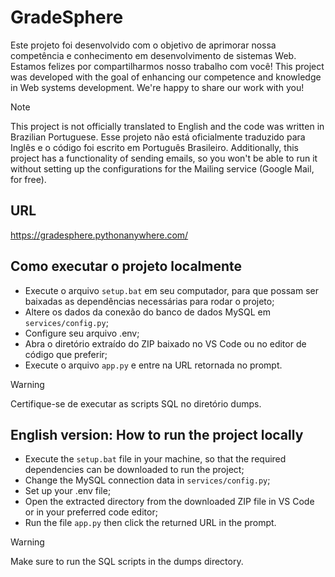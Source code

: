 # GradeSphere
Este projeto foi desenvolvido com o objetivo de aprimorar nossa competência e conhecimento em desenvolvimento de sistemas Web. Estamos felizes por compartilharmos nosso trabalho com você! This project was developed with the goal of enhancing our competence and knowledge in Web systems development. We're happy to share our work with you!

> [!NOTE]
> This project is not officially translated to English and the code was written in Brazilian Portuguese. Esse projeto não está oficialmente traduzido para Inglês e o código foi escrito em Português Brasileiro. Additionally, this project has a functionality of sending emails, so you won't be able to run it without setting up the configurations for the Mailing service (Google Mail, for free).

## URL
https://gradesphere.pythonanywhere.com/

## Como executar o projeto localmente
- Execute o arquivo ```setup.bat``` em seu computador, para que possam ser baixadas as dependências necessárias para rodar o projeto;
- Altere os dados da conexão do banco de dados MySQL em ```services/config.py```;
- Configure seu arquivo .env;
- Abra o diretório extraído do ZIP baixado no VS Code ou no editor de código que preferir;
- Execute o arquivo ```app.py``` e entre na URL retornada no prompt.

> [!WARNING]
> Certifique-se de executar as scripts SQL no diretório dumps.

## English version: How to run the project locally
- Execute the ```setup.bat``` file in your machine, so that the required dependencies can be downloaded to run the project;
- Change the MySQL connection data in ```services/config.py```;
- Set up your .env file;
- Open the extracted directory from the downloaded ZIP file in VS Code or in your preferred code editor;
- Run the file ```app.py``` then click the returned URL in the prompt.

> [!WARNING]
> Make sure to run the SQL scripts in the dumps directory.
